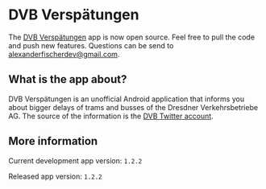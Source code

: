 # DVB Verspätungen

The [DVB Verspätungen](https://play.google.com/store/apps/details?id=eu.alexanderfischer.dvbverspaetungsinfo&hl=de) app is now open source. Feel free to pull the code and push new features. Questions can be send to alexanderfischerdev@gmail.com.

## What is the app about?

DVB Verspätungen is an unofficial Android application that informs you about bigger delays of trams and busses of the Dresdner Verkehrsbetriebe AG. The source of the information is the [DVB Twitter account](https://twitter.com/DVBAG).

## More information

Current development app version: `1.2.2`

Released app version: `1.2.2`
